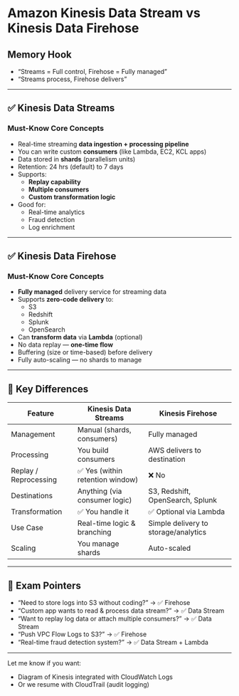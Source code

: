 # Amazon Kinesis Data Stream vs Kinesis Data Firehose

## Memory Hook

- “Streams = Full control, Firehose = Fully managed”
- “Streams process, Firehose delivers”

---

## ✅ Kinesis Data Streams

### Must-Know Core Concepts

- Real-time streaming **data ingestion + processing pipeline**
- You can write custom **consumers** (like Lambda, EC2, KCL apps)
- Data stored in **shards** (parallelism units)
- Retention: 24 hrs (default) to 7 days
- Supports:
  - **Replay capability**
  - **Multiple consumers**
  - **Custom transformation logic**
- Good for:
  - Real-time analytics
  - Fraud detection
  - Log enrichment

---

## ✅ Kinesis Data Firehose

### Must-Know Core Concepts

- **Fully managed** delivery service for streaming data
- Supports **zero-code delivery** to:
  - S3
  - Redshift
  - Splunk
  - OpenSearch
- Can **transform data** via **Lambda** (optional)
- No data replay — **one-time flow**
- Buffering (size or time-based) before delivery
- Fully auto-scaling — no shards to manage

---

## 🧠 Key Differences

| Feature                  | Kinesis Data Streams            | Kinesis Firehose                    |
|--------------------------|----------------------------------|-------------------------------------|
| Management               | Manual (shards, consumers)       | Fully managed                        |
| Processing               | You build consumers              | AWS delivers to destination         |
| Replay / Reprocessing    | ✅ Yes (within retention window)  | ❌ No                                |
| Destinations             | Anything (via consumer logic)    | S3, Redshift, OpenSearch, Splunk    |
| Transformation           | ✅ You handle it                  | ✅ Optional via Lambda               |
| Use Case                 | Real-time logic & branching      | Simple delivery to storage/analytics |
| Scaling                  | You manage shards                | Auto-scaled                         |

---

## 📌 Exam Pointers

- “Need to store logs into S3 without coding?” → ✅ Firehose
- “Custom app wants to read & process data stream?” → ✅ Data Stream
- “Want to replay log data or attach multiple consumers?” → ✅ Data Stream
- “Push VPC Flow Logs to S3?” → ✅ Firehose
- “Real-time fraud detection system?” → ✅ Data Stream + Lambda

---

Let me know if you want:
- Diagram of Kinesis integrated with CloudWatch Logs
- Or we resume with CloudTrail (audit logging)
